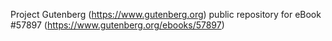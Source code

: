 Project Gutenberg (https://www.gutenberg.org) public repository for
eBook #57897 (https://www.gutenberg.org/ebooks/57897)
